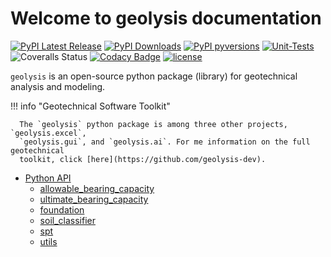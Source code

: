 # Welcome to geolysis documentation

[![PyPI Latest Release](https://img.shields.io/pypi/v/geolysis?style=flat&logo=pypi)](https://pypi.org/project/geolysis/)
[![PyPI Downloads](https://static.pepy.tech/badge/geolysis)](https://pepy.tech/projects/geolysis)
[![PyPI pyversions](https://img.shields.io/pypi/pyversions/geolysis.svg?logo=python&style=flat)](https://pypi.python.org/pypi/geolysis/)
[![Unit-Tests](https://github.com/patrickboateng/geolysis/actions/workflows/geolysis-unit-tests.yml/badge.svg)](https://github.com/patrickboateng/geolysis/actions/workflows/geolysis-unit-tests.yml)
![Coveralls Status](https://img.shields.io/coverallsCoverage/github/patrickboateng/geolysis?logo=coveralls)
[![Codacy Badge](https://app.codacy.com/project/badge/Grade/17f88084c6a84a08a20f9d8da1438107)](https://app.codacy.com/gh/patrickboateng/geolysis/dashboard?utm_source=gh&utm_medium=referral&utm_content=&utm_campaign=Badge_grade)
[![license](https://img.shields.io/pypi/l/geolysis?style=flat&logo=opensourceinitiative)](https://opensource.org/license/mit/)

`geolysis` is an open-source python package (library) for geotechnical analysis
and modeling.


!!! info "Geotechnical Software Toolkit"

      The `geolysis` python package is among three other projects, `geolysis.excel`,
      `geolysis.gui`, and `geolysis.ai`. For me information on the full geotechnical
      toolkit, click [here](https://github.com/geolysis-dev).

- [Python API](reference/index.md)
    - [allowable_bearing_capacity](reference/allowable_bearing_capacity.md)
    - [ultimate_bearing_capacity](reference/ultimate_bearing_capacity.md)
    - [foundation](reference/foundation.md)
    - [soil_classifier](reference/soil_classifier.md)
    - [spt](reference/spt.md)
    - [utils](reference/utils.md)